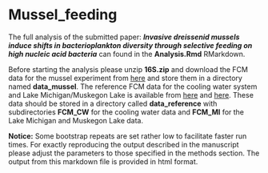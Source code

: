 # Mussel_feeding

The full analysis of the submitted paper: ***Invasive dreissenid mussels induce shifts in bacterioplankton diversity through selective feeding on high nucleic acid bacteria*** can found in the **Analysis.Rmd** RMarkdown. 

Before starting the analysis please unzip **16S.zip** and download the FCM data for the mussel experiment from [here](https://flowrepository.org/experiments/1034) and store them in a directory named **data_mussel**. The reference FCM data for the cooling water system and Lake Michigan/Muskegon Lake is available from [here](https://flowrepository.org/experiments/746) and [here](https://flowrepository.org/experiments/1047). These data should be stored in a directory called **data_reference** with subdirectories **FCM_CW** for the cooling water data and **FCM_MI** for the Lake Michigan and Muskegon Lake data.

**Notice:** Some bootstrap repeats are set rather low to facilitate faster run times. For exactly reproducing the output described in the manuscript please adjust the parameters to those specified in the methods section. The output from this markdown file is provided in html format.
